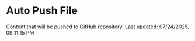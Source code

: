 # Auto Push File

Content that will be pushed to GitHub repository.
Last updated: 07/24/2025, 09:11:15 PM